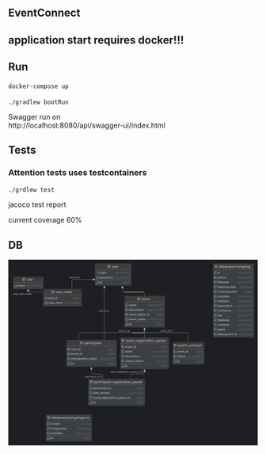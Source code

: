 ## EventConnect

## application start requires docker!!!
## Run
```shell
docker-compose up

./gradlew bootRun
```
Swagger run on\
http://localhost:8080/api/swagger-ui/index.html

## Tests
### Attention tests uses testcontainers 
```shell
./grdlew test 
```
jacoco test report

current coverage 60%
## DB
![diagram](docs/databaDiagram.png)

